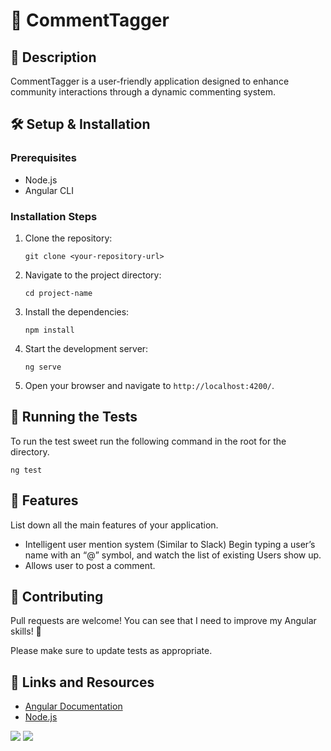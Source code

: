 
# 🚀 CommentTagger

## 📜 Description
CommentTagger is a user-friendly application designed to enhance community interactions through a dynamic commenting system.

## 🛠️ Setup & Installation

### Prerequisites
- Node.js
- Angular CLI

### Installation Steps
1. Clone the repository:
   ```
   git clone <your-repository-url>
   ```

2. Navigate to the project directory:
   ```
   cd project-name
   ```

3. Install the dependencies:
   ```
   npm install
   ```

4. Start the development server:
   ```
   ng serve
   ```

5. Open your browser and navigate to `http://localhost:4200/`.

## 🧪 Running the Tests
To run the test sweet run the following command in the root for the directory. 

```
ng test
```

## 🎨 Features
List down all the main features of your application.

- Intelligent user mention system (Similar to Slack) Begin typing a user’s name with an “@” symbol, and watch the list of existing Users show up.
- Allows user to post a comment.


## 🤝 Contributing
Pull requests are welcome! You can see that I need to improve my Angular skills! 🤣

Please make sure to update tests as appropriate.

## 🔗 Links and Resources
- [Angular Documentation](https://angular.io/docs)
- [Node.js](https://nodejs.org/)


![](https://media.giphy.com/media/scZPhLqaVOM1qG4lT9/giphy.gif)
![](https://media.giphy.com/media/Dh5q0sShxgp13DwrvG/giphy.gif)